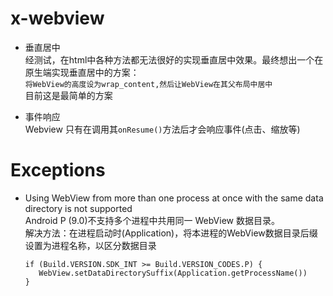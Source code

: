 # x-webview



- 垂直居中    
  经测试，在html中各种方法都无法很好的实现垂直居中效果。最终想出一个在原生端实现垂直居中的方案：    
  `将WebView的高度设为wrap_content,然后让WebView在其父布局中居中`    
  目前这是最简单的方案    
  
  
- 事件响应    
  Webview 只有在调用其`onResume()`方法后才会响应事件(点击、缩放等)


# Exceptions

- Using WebView from more than one process at once with the same data directory is not supported    
  Android P (9.0)不支持多个进程中共用同一 WebView 数据目录。    
  解决方法：在进程启动时(Application)，将本进程的WebView数据目录后缀设置为进程名称，以区分数据目录    
  ```
  if (Build.VERSION.SDK_INT >= Build.VERSION_CODES.P) {
     WebView.setDataDirectorySuffix(Application.getProcessName())
  }
  ```
